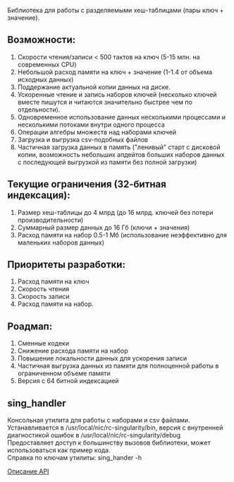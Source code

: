 Библиотека для работы с разделяемыми хеш-таблицами (пары ключ + значение).

## Возможности:
1. Скорости чтения/записи < 500 тактов на ключ (5-15 млн. на современных CPU)
2. Небольшой расход памяти на ключ + значение (1-1.4 от объема исходных данных)
3. Поддержание актуальной копии данных на диске.
4. Ускоренные чтение и запись наборов ключей (несколько ключей вместе пишутся и читаются значительно быстрее чем по отдельности).
5. Одновременное использование данных несколькими процессами и несколькими потоками внутри одного процесса
6. Операции алгебры множеств над наборами ключей
7. Загрузка и выгрузка csv-подобных файлов
8. Частичная загрузка данных в память ("ленивый" старт с дисковой копии, возможность небольших апдейтов больших наборов данных с последующей выгрузкой из памяти без полной загрузки)

## Текущие ограничения (32-битная индексация):
1. Размер хеш-таблицы до 4 млрд (до 16 млрд. ключей без потери производительности)
2. Суммарный размер данных до 16 Гб (ключи + значения)
3. Расход памяти на набор 0.5-1 Мб (использование неэффективно для маленьких наборов данных)

## Приоритеты разработки:
1. Расход памяти на ключ
2. Скорость чтения
3. Скорость записи
4. Расход памяти на набор.

## Роадмап:
1. Сменные кодеки
2. Снижение расхода памяти на набор
3. Повышение локальности данных для ускорения записи
4. Частичная выгрузка данных из памяти для полноценной работы в ограниченном объеме памяти
5. Версия с 64 битной индексацией

## sing_handler
Консольная утилита для работы с наборами и csv файлами. Устанавливается в /usr/local/nic/rc-singularity/bin, 
версия с внутренней диагностикой ошибок в /usr/local/nic/rc-singularity/debug  
Предоставляет доступ к большинству вызовов библиотеки, может использоваться как пример кода.  
Справка по ключам утилиты: sing_hander -h

[Описание API](API.md)  